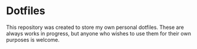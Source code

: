 # Dotfiles
This repository was created to store my own personal dotfiles. These are always works in progress, but anyone who wishes to use them for their own purposes is welcome.
